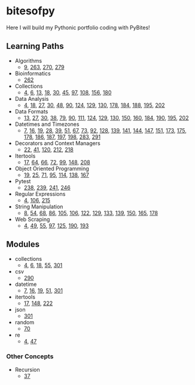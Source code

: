 # bitesofpy
Here I will build my Pythonic portfolio coding with PyBites!

## Learning Paths
- Algorithms
    - [9](https://github.com/dcribb19/bitesofpy/tree/master/code_challenges/9),
    [263](https://github.com/dcribb19/bitesofpy/tree/master/code_challenges/263),
    [270](https://github.com/dcribb19/bitesofpy/tree/master/code_challenges/270),
    [279](https://github.com/dcribb19/bitesofpy/tree/master/code_challenges/279)
- Bioinformatics
    - [262](https://github.com/dcribb19/bitesofpy/tree/master/code_challenges/262)
- Collections
    - [4](https://github.com/dcribb19/bitesofpy/tree/master/code_challenges/4),
    [6](https://github.com/dcribb19/bitesofpy/tree/master/code_challenges/6), 
    [13](https://github.com/dcribb19/bitesofpy/tree/master/code_challenges/13),
    [18](https://github.com/dcribb19/bitesofpy/tree/master/code_challenges/18),
    [30](https://github.com/dcribb19/bitesofpy/tree/master/code_challenges/30),
    [45](https://github.com/dcribb19/bitesofpy/tree/master/code_challenges/45),
    [97](https://github.com/dcribb19/bitesofpy/tree/master/code_challenges/97),
    [108](https://github.com/dcribb19/bitesofpy/tree/master/code_challenges/108),
    [156](https://github.com/dcribb19/bitesofpy/tree/master/code_challenges/156),
    [180](https://github.com/dcribb19/bitesofpy/tree/master/code_challenges/180)
- Data Analysis
    - [4](https://github.com/dcribb19/bitesofpy/tree/master/code_challenges/4),
    [18](https://github.com/dcribb19/bitesofpy/tree/master/code_challenges/18),
    [27](https://github.com/dcribb19/bitesofpy/tree/master/code_challenges/27),
    [30](https://github.com/dcribb19/bitesofpy/tree/master/code_challenges/30),
    [48](https://github.com/dcribb19/bitesofpy/tree/master/code_challenges/48),
    [90](https://github.com/dcribb19/bitesofpy/tree/master/code_challenges/90),
    [124](https://github.com/dcribb19/bitesofpy/tree/master/code_challenges/124),
    [129](https://github.com/dcribb19/bitesofpy/tree/master/code_challenges/129),
    [130](https://github.com/dcribb19/bitesofpy/tree/master/code_challenges/130),
    [178](https://github.com/dcribb19/bitesofpy/tree/master/code_challenges/178),
    [184](https://github.com/dcribb19/bitesofpy/tree/master/code_challenges/184),
    [188](https://github.com/dcribb19/bitesofpy/tree/master/code_challenges/188),
    [195](https://github.com/dcribb19/bitesofpy/tree/master/code_challenges/195),
    [202](https://github.com/dcribb19/bitesofpy/tree/master/code_challenges/202)
- Data Formats
    - [13](https://github.com/dcribb19/bitesofpy/tree/master/code_challenges/13),
    [27](https://github.com/dcribb19/bitesofpy/tree/master/code_challenges/27),
    [30](https://github.com/dcribb19/bitesofpy/tree/master/code_challenges/30),
    [38](https://github.com/dcribb19/bitesofpy/tree/master/code_challenges/38),
    [79](https://github.com/dcribb19/bitesofpy/tree/master/code_challenges/79),
    [90](https://github.com/dcribb19/bitesofpy/tree/master/code_challenges/90),
    [111](https://github.com/dcribb19/bitesofpy/tree/master/code_challenges/111),
    [124](https://github.com/dcribb19/bitesofpy/tree/master/code_challenges/124),
    [129](https://github.com/dcribb19/bitesofpy/tree/master/code_challenges/129),
    [130](https://github.com/dcribb19/bitesofpy/tree/master/code_challenges/130),
    [150](https://github.com/dcribb19/bitesofpy/tree/master/code_challenges/150),
    [160](https://github.com/dcribb19/bitesofpy/tree/master/code_challenges/160),
    [184](https://github.com/dcribb19/bitesofpy/tree/master/code_challenges/184),
    [190](https://github.com/dcribb19/bitesofpy/tree/master/code_challenges/190),
    [195](https://github.com/dcribb19/bitesofpy/tree/master/code_challenges/195),
    [202](https://github.com/dcribb19/bitesofpy/tree/master/code_challenges/202)
- Datetimes and Timezones
    - [7](https://github.com/dcribb19/bitesofpy/tree/master/code_challenges/7),
    [16](https://github.com/dcribb19/bitesofpy/tree/master/code_challenges/16),
    [19](https://github.com/dcribb19/bitesofpy/tree/master/code_challenges/19),
    [28](https://github.com/dcribb19/bitesofpy/tree/master/code_challenges/28),
    [39](https://github.com/dcribb19/bitesofpy/tree/master/code_challenges/39),
    [51](https://github.com/dcribb19/bitesofpy/tree/master/code_challenges/51),
    [67](https://github.com/dcribb19/bitesofpy/tree/master/code_challenges/67),
    [73](https://github.com/dcribb19/bitesofpy/tree/master/code_challenges/73),
    [92](https://github.com/dcribb19/bitesofpy/tree/master/code_challenges/92),
    [128](https://github.com/dcribb19/bitesofpy/tree/master/code_challenges/128),
    [139](https://github.com/dcribb19/bitesofpy/tree/master/code_challenges/139),
    [141](https://github.com/dcribb19/bitesofpy/tree/master/code_challenges/141),
    [144](https://github.com/dcribb19/bitesofpy/tree/master/code_challenges/144),
    [147](https://github.com/dcribb19/bitesofpy/tree/master/code_challenges/147),
    [151](https://github.com/dcribb19/bitesofpy/tree/master/code_challenges/151),
    [173](https://github.com/dcribb19/bitesofpy/tree/master/code_challenges/173),
    [175](https://github.com/dcribb19/bitesofpy/tree/master/code_challenges/175),
    [178](https://github.com/dcribb19/bitesofpy/tree/master/code_challenges/178),
    [186](https://github.com/dcribb19/bitesofpy/tree/master/code_challenges/186),
    [187](https://github.com/dcribb19/bitesofpy/tree/master/code_challenges/187),
    [197](https://github.com/dcribb19/bitesofpy/tree/master/code_challenges/197),
    [198](https://github.com/dcribb19/bitesofpy/tree/master/code_challenges/198),
    [283](https://github.com/dcribb19/bitesofpy/tree/master/code_challenges/283),
    [291](https://github.com/dcribb19/bitesofpy/tree/master/code_challenges/291)
- Decorators and Context Managers
    - [22](https://github.com/dcribb19/bitesofpy/tree/master/code_challenges/22),
    [41](https://github.com/dcribb19/bitesofpy/tree/master/code_challenges/41),
    [120](https://github.com/dcribb19/bitesofpy/tree/master/code_challenges/120),
    [212](https://github.com/dcribb19/bitesofpy/tree/master/code_challenges/212),
    [218](https://github.com/dcribb19/bitesofpy/tree/master/code_challenges/218)
- Itertools
    - [17](https://github.com/dcribb19/bitesofpy/tree/master/code_challenges/17),
    [64](https://github.com/dcribb19/bitesofpy/tree/master/code_challenges/64),
    [66](https://github.com/dcribb19/bitesofpy/tree/master/code_challenges/66),
    [72](https://github.com/dcribb19/bitesofpy/tree/master/code_challenges/72),
    [99](https://github.com/dcribb19/bitesofpy/tree/master/code_challenges/99),
    [148](https://github.com/dcribb19/bitesofpy/tree/master/code_challenges/148),
    [208](https://github.com/dcribb19/bitesofpy/tree/master/code_challenges/208)
- Object Oriented Programming
    - [19](https://github.com/dcribb19/bitesofpy/tree/master/code_challenges/19),
    [25](https://github.com/dcribb19/bitesofpy/tree/master/code_challenges/25),
    [71](https://github.com/dcribb19/bitesofpy/tree/master/code_challenges/71),
    [95](https://github.com/dcribb19/bitesofpy/tree/master/code_challenges/95),
    [114](https://github.com/dcribb19/bitesofpy/tree/master/code_challenges/114),
    [138](https://github.com/dcribb19/bitesofpy/tree/master/code_challenges/138),
    [167](https://github.com/dcribb19/bitesofpy/tree/master/code_challenges/167)
- Pytest
    - [238](https://github.com/dcribb19/bitesofpy/tree/master/code_challenges/238),
    [239](https://github.com/dcribb19/bitesofpy/tree/master/code_challenges/239),
    [241](https://github.com/dcribb19/bitesofpy/tree/master/code_challenges/241),
    [246](https://github.com/dcribb19/bitesofpy/tree/master/code_challenges/246)
- Regular Expressions
    - [4](https://github.com/dcribb19/bitesofpy/tree/master/code_challenges/4),
    [106](https://github.com/dcribb19/bitesofpy/tree/master/code_challenges/106),
    [215](https://github.com/dcribb19/bitesofpy/tree/master/code_challenges/215)
- String Manipulation
    - [8](https://github.com/dcribb19/bitesofpy/tree/master/code_challenges/8),
    [54](https://github.com/dcribb19/bitesofpy/tree/master/code_challenges/54),
    [68](https://github.com/dcribb19/bitesofpy/tree/master/code_challenges/68),
    [86](https://github.com/dcribb19/bitesofpy/tree/master/code_challenges/86),
    [105](https://github.com/dcribb19/bitesofpy/tree/master/code_challenges/105),
    [106](https://github.com/dcribb19/bitesofpy/tree/master/code_challenges/106),
    [122](https://github.com/dcribb19/bitesofpy/tree/master/code_challenges/122),
    [129](https://github.com/dcribb19/bitesofpy/tree/master/code_challenges/129),
    [133](https://github.com/dcribb19/bitesofpy/tree/master/code_challenges/133),
    [139](https://github.com/dcribb19/bitesofpy/tree/master/code_challenges/139),
    [150](https://github.com/dcribb19/bitesofpy/tree/master/code_challenges/150),
    [165](https://github.com/dcribb19/bitesofpy/tree/master/code_challenges/165),
    [178](https://github.com/dcribb19/bitesofpy/tree/master/code_challenges/178)
- Web Scraping
    - [4](https://github.com/dcribb19/bitesofpy/tree/master/code_challenges/4),
    [49](https://github.com/dcribb19/bitesofpy/tree/master/code_challenges/49),
    [55](https://github.com/dcribb19/bitesofpy/tree/master/code_challenges/55),
    [97](https://github.com/dcribb19/bitesofpy/tree/master/code_challenges/97),
    [125](https://github.com/dcribb19/bitesofpy/tree/master/code_challenges/125),
    [190](https://github.com/dcribb19/bitesofpy/tree/master/code_challenges/190),
    [193](https://github.com/dcribb19/bitesofpy/tree/master/code_challenges/193)

## Modules
- collections
    - [4](https://github.com/dcribb19/bitesofpy/tree/master/code_challenges/4),
    [6](https://github.com/dcribb19/bitesofpy/tree/master/code_challenges/6), 
    [18](https://github.com/dcribb19/bitesofpy/tree/master/code_challenges/18), 
    [55](https://github.com/dcribb19/bitesofpy/tree/master/code_challenges/55),
    [301](https://github.com/dcribb19/bitesofpy/tree/master/code_challenges/301)
- csv
    - [290](https://github.com/dcribb19/bitesofpy/tree/master/code_challenges/290)
- datetime
    - [7](https://github.com/dcribb19/bitesofpy/tree/master/code_challenges/7), 
    [16](https://github.com/dcribb19/bitesofpy/tree/master/code_challenges/16),
    [19](https://github.com/dcribb19/bitesofpy/tree/master/code_challenges/19), 
    [51](https://github.com/dcribb19/bitesofpy/tree/master/code_challenges/51),
    [301](https://github.com/dcribb19/bitesofpy/tree/master/code_challenges/301)
- itertools
    - [17](https://github.com/dcribb19/bitesofpy/tree/master/code_challenges/17),
    [148](https://github.com/dcribb19/bitesofpy/tree/master/code_challenges/148),
    [222](https://github.com/dcribb19/bitesofpy/tree/master/code_challenges/222)
- json
    - [301](https://github.com/dcribb19/bitesofpy/tree/master/code_challenges/301)
- random
    - [70](https://github.com/dcribb19/bitesofpy/tree/master/code_challenges/70)
- re
    - [4](https://github.com/dcribb19/bitesofpy/tree/master/code_challenges/4), 
    [47](https://github.com/dcribb19/bitesofpy/tree/master/code_challenges/47)

### Other Concepts
- Recursion
    - [37](https://github.com/dcribb19/bitesofpy/tree/master/code_challenges/37)